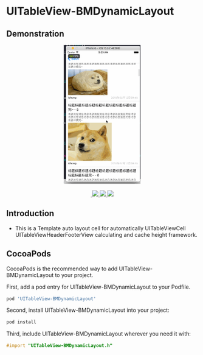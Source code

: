 
# UITableView-BMDynamicLayout

## Demonstration

<p align="center">
    <img  width="40%" src="1.gif"/>
<p/>


<p align="center">

<a href="#">
​        <img src="https://img.shields.io/badge/platform-iOS-red.svg">
​    </a>

<a href="#">
​        <img src="https://img.shields.io/badge/language-Objective--C-orange.svg">
​    </a>
​    
<a href="#">
​        <img src="https://img.shields.io/badge/support-iOS%207%2B%20-blue.svg?style=flat">
​    </a>

</p>


## Introduction

- This is a Template auto layout cell for automatically UITableViewCell UITableViewHeaderFooterView calculating and cache height
 framework.

##  CocoaPods

CocoaPods is the recommended way to add UITableView-BMDynamicLayout to your project.

First, add a pod entry for UITableView-BMDynamicLayout to your Podfile.

```ruby
pod 'UITableView-BMDynamicLayout'
```

Second, install UITableView-BMDynamicLayout into your project:

```ruby
pod install
```

Third, include UITableView-BMDynamicLayout wherever you need it with:

```objective-c
#import "UITableView-BMDynamicLayout.h"
```

